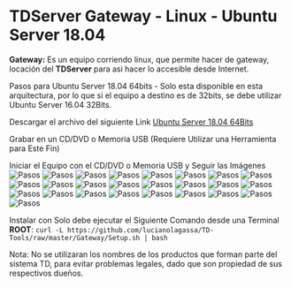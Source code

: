 # TDServer Gateway - Linux - Ubuntu Server 18.04

**Gateway:** Es un equipo corriendo linux, que permite hacer de gateway, locación del **TDServer** para asi hacer lo accesible desde Internet.

Pasos para Ubuntu Server 18.04 64bits - Solo esta disponible en esta arquitectura, por lo que si el equipo a destino es de 32bits, se debe utilizar Ubuntu Server 16.04 32Bits.

Descargar el archivo del siguiente Link [Ubuntu Server 18.04 64Bits](https://releases.ubuntu.com/18.04/ubuntu-18.04.4-live-server-amd64.iso)

Grabar en un CD/DVD o Memoria USB (Requiere Utilizar una Herramienta para Este Fin)

Iniciar el Equipo con el CD/DVD o Memoria USB y Seguir las Imágenes
![Pasos](https://raw.githubusercontent.com/lucianolagassa/TD-Tools/master/Gateway/Linux/Ubuntu-18.04/Capturas/Ubuntu-1804-Install001.png)
![Pasos](https://raw.githubusercontent.com/lucianolagassa/TD-Tools/master/Gateway/Linux/Ubuntu-18.04/Capturas/Ubuntu-1804-Install002.png)
![Pasos](https://raw.githubusercontent.com/lucianolagassa/TD-Tools/master/Gateway/Linux/Ubuntu-18.04/Capturas/Ubuntu-1804-Install003.png)
![Pasos](https://raw.githubusercontent.com/lucianolagassa/TD-Tools/master/Gateway/Linux/Ubuntu-18.04/Capturas/Ubuntu-1804-Install004.png)
![Pasos](https://raw.githubusercontent.com/lucianolagassa/TD-Tools/master/Gateway/Linux/Ubuntu-18.04/Capturas/Ubuntu-1804-Install005.png)
![Pasos](https://raw.githubusercontent.com/lucianolagassa/TD-Tools/master/Gateway/Linux/Ubuntu-18.04/Capturas/Ubuntu-1804-Install006.png)
![Pasos](https://raw.githubusercontent.com/lucianolagassa/TD-Tools/master/Gateway/Linux/Ubuntu-18.04/Capturas/Ubuntu-1804-Install007.png)
![Pasos](https://raw.githubusercontent.com/lucianolagassa/TD-Tools/master/Gateway/Linux/Ubuntu-18.04/Capturas/Ubuntu-1804-Install008.png)
![Pasos](https://raw.githubusercontent.com/lucianolagassa/TD-Tools/master/Gateway/Linux/Ubuntu-18.04/Capturas/Ubuntu-1804-Install009.png)
![Pasos](https://raw.githubusercontent.com/lucianolagassa/TD-Tools/master/Gateway/Linux/Ubuntu-18.04/Capturas/Ubuntu-1804-Install010.png)
![Pasos](https://raw.githubusercontent.com/lucianolagassa/TD-Tools/master/Gateway/Linux/Ubuntu-18.04/Capturas/Ubuntu-1804-Install011.png)
![Pasos](https://raw.githubusercontent.com/lucianolagassa/TD-Tools/master/Gateway/Linux/Ubuntu-18.04/Capturas/Ubuntu-1804-Install012.png)
![Pasos](https://raw.githubusercontent.com/lucianolagassa/TD-Tools/master/Gateway/Linux/Ubuntu-18.04/Capturas/Ubuntu-1804-Install013.png)
![Pasos](https://raw.githubusercontent.com/lucianolagassa/TD-Tools/master/Gateway/Linux/Ubuntu-18.04/Capturas/Ubuntu-1804-Install014.png)
![Pasos](https://raw.githubusercontent.com/lucianolagassa/TD-Tools/master/Gateway/Linux/Ubuntu-18.04/Capturas/Ubuntu-1804-Install015.png)
![Pasos](https://raw.githubusercontent.com/lucianolagassa/TD-Tools/master/Gateway/Linux/Ubuntu-18.04/Capturas/Ubuntu-1804-Install016.png)
![Pasos](https://raw.githubusercontent.com/lucianolagassa/TD-Tools/master/Gateway/Linux/Ubuntu-18.04/Capturas/Ubuntu-1804-Install017.png)
![Pasos](https://raw.githubusercontent.com/lucianolagassa/TD-Tools/master/Gateway/Linux/Ubuntu-18.04/Capturas/Ubuntu-1804-Install018.png)
![Pasos](https://raw.githubusercontent.com/lucianolagassa/TD-Tools/master/Gateway/Linux/Ubuntu-18.04/Capturas/Ubuntu-1804-Install019.png)
![Pasos](https://raw.githubusercontent.com/lucianolagassa/TD-Tools/master/Gateway/Linux/Ubuntu-18.04/Capturas/Ubuntu-1804-Install020.png)
![Pasos](https://raw.githubusercontent.com/lucianolagassa/TD-Tools/master/Gateway/Linux/Ubuntu-18.04/Capturas/Ubuntu-1804-Install021.png)
![Pasos](https://raw.githubusercontent.com/lucianolagassa/TD-Tools/master/Gateway/Linux/Ubuntu-18.04/Capturas/Ubuntu-1804-Install022.png)
![Pasos](https://raw.githubusercontent.com/lucianolagassa/TD-Tools/master/Gateway/Linux/Ubuntu-18.04/Capturas/Ubuntu-1804-Install023.png)
![Pasos](https://raw.githubusercontent.com/lucianolagassa/TD-Tools/master/Gateway/Linux/Ubuntu-18.04/Capturas/Ubuntu-1804-Install024.png)
![Pasos](https://raw.githubusercontent.com/lucianolagassa/TD-Tools/master/Gateway/Linux/Ubuntu-18.04/Capturas/Ubuntu-1804-Install025.png)

Instalar con Solo debe ejecutar el Siguiente Comando desde una Terminal **ROOT**: `curl -L https://github.com/lucianolagassa/TD-Tools/raw/master/Gateway/Setup.sh | bash`

Nota: No se utilizaran los nombres de los productos que forman parte del sistema TD, para evitar problemas legales, dado que son propiedad de sus respectivos dueños.
